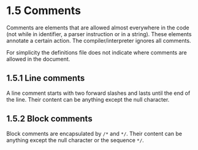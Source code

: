 # 1.5 Comments

<code-block lang="BNF" src="definitions.bnf" include-lines="28-31" />

Comments are elements that are allowed almost everywhere in the code (not while in identifier, a parser instruction or in a string). These elements annotate a certain action. The compiler/interpreter ignores all comments.

<warning>
For simplicity the definitions file does not indicate where comments are allowed in the document.
</warning>

## 1.5.1 Line comments

A line comment starts with two forward slashes and lasts until the end of the line. Their content can be anything
except the null character.

## 1.5.2 Block comments

Block comments are encapsulated by `/*` and
`*/`. Their content can be anything except the null character or the sequence `*/`.